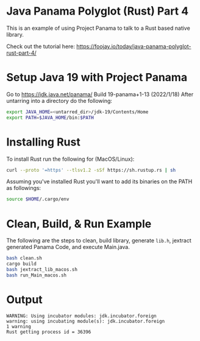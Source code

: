 # Java Panama Polyglot (Rust) Part 4
This is an example of using Project Panama to talk to a Rust based native library.


Check out the tutorial here: 
https://foojay.io/today/java-panama-polyglot-rust-part-4/

# Setup Java 19 with Project Panama
Go to https://jdk.java.net/panama/ Build 19-panama+1-13 (2022/1/18)
After untarring into a directory do the following:

```bash
export JAVA_HOME=<untarred_dir>/jdk-19/Contents/Home
export PATH=$JAVA_HOME/bin:$PATH
```

# Installing Rust
To install Rust run the following for (MacOS/Linux):

```bash
curl --proto '=https' --tlsv1.2 -sSf https://sh.rustup.rs | sh
```

Assuming you've installed Rust you'll want to add its binaries on the PATH as followings:

```bash
source $HOME/.cargo/env
```

# Clean, Build, & Run Example
The following are the steps to clean, build library, generate `lib.h`, jextract generated Panama Code, and execute Main.java.
 
```bash
bash clean.sh
cargo build
bash jextract_lib_macos.sh
bash run_Main_macos.sh
```

# Output

```
WARNING: Using incubator modules: jdk.incubator.foreign
warning: using incubating module(s): jdk.incubator.foreign
1 warning
Rust getting process id = 36396
```

